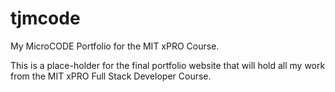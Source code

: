 # tjmcode

My MicroCODE Portfolio for the MIT xPRO Course.

This is a place-holder for the final portfolio website that will hold all my work from the MIT xPRO Full Stack Developer Course.
